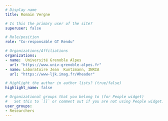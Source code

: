 ```yaml
---
# Display name
title: Romain Vergne

# Is this the primary user of the site?
superuser: false

# Role/position
role: "Co-responsable GT Rendu"

# Organizations/Affiliations
organizations:
- name:  Université Grenoble Alpes
  url: "https://www.univ-grenoble-alpes.fr"
- name: Laboratoire Jean  Kuntzmann, INRIA
  url: "https://www-ljk.imag.fr/#header"

# Highlight the author in author lists? (true/false)
highlight_name: false

# Organizational groups that you belong to (for People widget)
#   Set this to `[]` or comment out if you are not using People widget.
user_groups:
- Researchers
---
```

